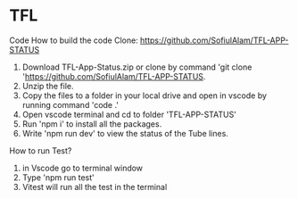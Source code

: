 # TFL

Code
How to build the code
Clone: https://github.com/SofiulAlam/TFL-APP-STATUS

1. Download TFL-App-Status.zip or clone by command 'git clone 'https://github.com/SofiulAlam/TFL-APP-STATUS.
2. Unzip the file.
3. Copy the files to a folder in your local drive and open in vscode by running command 'code .'
4. Open vscode terminal and cd to folder 'TFL-APP-STATUS'
5. Run 'npm i' to install all the packages.
6. Write 'npm run dev' to view the status of the Tube lines.

How to run Test?

1. in Vscode go to terminal window
2. Type 'npm run test'
3. Vitest will run all the test in the terminal
